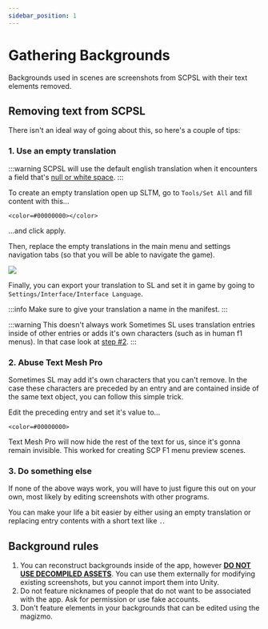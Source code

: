 ```yaml
---
sidebar_position: 1
---
```


# Gathering Backgrounds

Backgrounds used in scenes are screenshots from SCPSL with their text elements removed.

## Removing text from SCPSL

There isn't an ideal way of going about this, so here's a couple of tips:

### 1. Use an empty translation

:::warning
SCPSL will use the default english translation when it encounters a field that's [null or white space](https://learn.microsoft.com/en-us/dotnet/api/system.string.isnullorwhitespace?view=net-8.0).
:::

To create an empty translation open up SLTM, go to `Tools/Set All` and fill content with this...
```
<color=#00000000></color>
```
...and click apply.

Then, replace the empty translations in the main menu and settings navigation tabs (so that you will be able to navigate the game).

![](/img/empty-translation-tabs.png)

Finally, you can export your translation to SL and set it in game by going to `Settings/Interface/Interface Language`.

:::info
Make sure to give your translation a name in the manifest.
:::

:::warning This doesn't always work
Sometimes SL uses translation entries inside of other entries or adds it's own characters (such as in human f1 menus). In that case look at [step #2](#2-abuse-text-mesh-pro).
:::

### 2. Abuse Text Mesh Pro

Sometimes SL may add it's own characters that you can't remove. In the case these characters are preceded by an entry and are contained inside of the same text object, you can follow this simple trick.

Edit the preceding entry and set it's value to...
```
<color=#00000000>
```

Text Mesh Pro will now hide the rest of the text for us, since it's gonna remain invisible. This worked for creating SCP F1 menu preview scenes.

### 3. Do something else

If none of the above ways work, you will have to just figure this out on your own, most likely by editing screenshots with other programs.

You can make your life a bit easier by either using an empty translation or replacing entry contents with a short text like `.`.

## Background rules

1. You can reconstruct backgrounds inside of the app, however <u>**DO NOT USE DECOMPILED ASSETS**</u>. You can use them externally for modifying existing screenshots, but you cannot import them into Unity.
2. Do not feature nicknames of people that do not want to be associated with the app. Ask for permission or use fake accounts.
3. Don't feature elements in your backgrounds that can be edited using the magizmo.